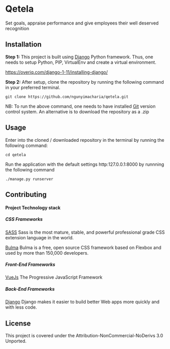 # Qetela

Set goals, appraise performance and give employees their well deserved recognition

## Installation

**Step 1:** This project is built using [Django](https://www.djangoproject.com/)  Python framework. Thus, one needs to setup Python, PIP, VirtualEnv and create a virtual environment.

https://overiq.com/django-1-11/installing-django/

**Step 2:** After setup, clone the repository by running the following command in your preferred terminal.

    git clone https://github.com/ngunyimacharia/qetela.git

NB: To run the above command, one needs to have installed [Git](https://git-scm.com/) version control system. An alternative is to download the repository as a .zip

## Usage

Enter into the cloned / downloaded repository in the terminal by running the following command:

    cd qetela

Run the  application with the default settings  http:127.0.0.1:8000 by runnning the following command

    ./manage.py runserver


## Contributing

#### Project Technology stack

##### CSS Frameworks

[SASS](https://sass-lang.com/)
Sass is the most mature, stable, and powerful professional grade CSS extension language in the world.

[Bulma](https://bulma.io)
Bulma is a free, open source CSS framework based on Flexbox and used by more than 150,000 developers.

##### Front-End Frameworks
[VueJs](https://vuejs.org/)
The Progressive JavaScript Framework



##### Back-End Frameworks
[Django](https://www.djangoproject.com/)
Django makes it easier to build better Web apps more quickly and with less code.

## License

This project is covered under the  Attribution-NonCommercial-NoDerivs 3.0 Unported.
